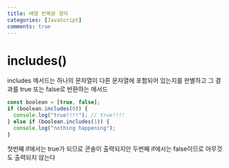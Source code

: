 ```yaml
---
title: 배열 반복문 정리
categories: [JavaScript]
comments: true
---
```


# includes()

includes 메서드는 하나의 문자열이 다른 문자열에 포함되어 있는지를 판별하고 그 결과를 true 또는 false로 반환하는 메서드

```javascript
const boolean = [true, false];
if (boolean.includes(0)) {
  console.log("true!!!!"); // true!!!!
} else if (boolean.includes(1)) {
  console.log("nothing happening");
}
```

첫번째 if에서는 true가 되므로 콘솔이 출력되지만 두번째 if에서는 false이므로 아무것도 출력되지 않는다
